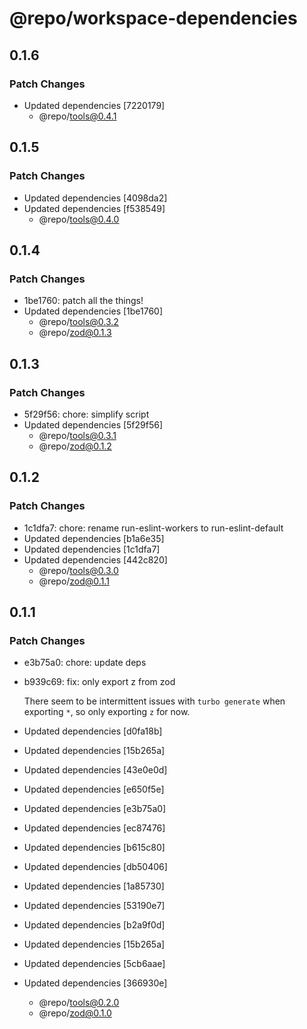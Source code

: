 # @repo/workspace-dependencies

## 0.1.6

### Patch Changes

- Updated dependencies [7220179]
  - @repo/tools@0.4.1

## 0.1.5

### Patch Changes

- Updated dependencies [4098da2]
- Updated dependencies [f538549]
  - @repo/tools@0.4.0

## 0.1.4

### Patch Changes

- 1be1760: patch all the things!
- Updated dependencies [1be1760]
  - @repo/tools@0.3.2
  - @repo/zod@0.1.3

## 0.1.3

### Patch Changes

- 5f29f56: chore: simplify script
- Updated dependencies [5f29f56]
  - @repo/tools@0.3.1
  - @repo/zod@0.1.2

## 0.1.2

### Patch Changes

- 1c1dfa7: chore: rename run-eslint-workers to run-eslint-default
- Updated dependencies [b1a6e35]
- Updated dependencies [1c1dfa7]
- Updated dependencies [442c820]
  - @repo/tools@0.3.0
  - @repo/zod@0.1.1

## 0.1.1

### Patch Changes

- e3b75a0: chore: update deps
- b939c69: fix: only export z from zod

  There seem to be intermittent issues with `turbo generate` when exporting `*`, so only exporting `z` for now.

- Updated dependencies [d0fa18b]
- Updated dependencies [15b265a]
- Updated dependencies [43e0e0d]
- Updated dependencies [e650f5e]
- Updated dependencies [e3b75a0]
- Updated dependencies [ec87476]
- Updated dependencies [b615c80]
- Updated dependencies [db50406]
- Updated dependencies [1a85730]
- Updated dependencies [53190e7]
- Updated dependencies [b2a9f0d]
- Updated dependencies [15b265a]
- Updated dependencies [5cb6aae]
- Updated dependencies [366930e]
  - @repo/tools@0.2.0
  - @repo/zod@0.1.0
